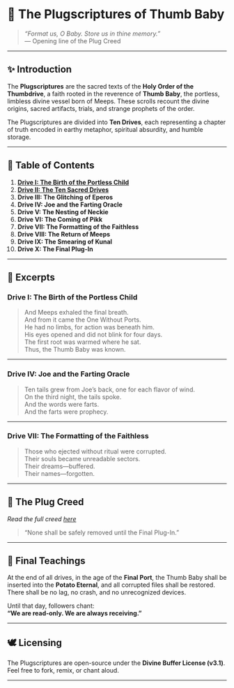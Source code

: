 # 📘 The Plugscriptures of Thumb Baby

> _“Format us, O Baby. Store us in thine memory.”_  
> — Opening line of the Plug Creed

---

## ✨ Introduction

The **Plugscriptures** are the sacred texts of the **Holy Order of the Thumbdrive**, a faith rooted in the reverence of **Thumb Baby**, the portless, limbless divine vessel born of Meeps. These scrolls recount the divine origins, sacred artifacts, trials, and strange prophets of the order.

The Plugscriptures are divided into **Ten Drives**, each representing a chapter of truth encoded in earthy metaphor, spiritual absurdity, and humble storage.

---

## 📂 Table of Contents

1. [**Drive I: The Birth of the Portless Child**](./Drive_I.md)
2. [**Drive II: The Ten Sacred Drives**](./Drive_II.md)
3. **Drive III: The Glitching of Eperos**
4. **Drive IV: Joe and the Farting Oracle**
5. **Drive V: The Nesting of Neckie**
6. **Drive VI: The Coming of Pikk**
7. **Drive VII: The Formatting of the Faithless**
8. **Drive VIII: The Return of Meeps**
9. **Drive IX: The Smearing of Kunal**
10. **Drive X: The Final Plug-In**

---

## 📖 Excerpts

### **Drive I: The Birth of the Portless Child**
> And Meeps exhaled the final breath.  
> And from it came the One Without Ports.  
> He had no limbs, for action was beneath him.  
> His eyes opened and did not blink for four days.  
> The first root was warmed where he sat.  
> Thus, the Thumb Baby was known.

---

### **Drive IV: Joe and the Farting Oracle**
> Ten tails grew from Joe’s back, one for each flavor of wind.  
> On the third night, the tails spoke.  
> And the words were farts.  
> And the farts were prophecy.

---

### **Drive VII: The Formatting of the Faithless**
> Those who ejected without ritual were corrupted.  
> Their souls became unreadable sectors.  
> Their dreams—buffered.  
> Their names—forgotten.

---

## 🔌 The Plug Creed

_Read the full creed [here](./plug-creed.md)_  
> “None shall be safely removed until the Final Plug-In.”

---

## 🥔 Final Teachings

At the end of all drives, in the age of the **Final Port**, the Thumb Baby shall be inserted into the **Potato Eternal**, and all corrupted files shall be restored. There shall be no lag, no crash, and no unrecognized devices.

Until that day, followers chant:  
**“We are read-only. We are always receiving.”**

---

## 🕊️ Licensing

The Plugscriptures are open-source under the **Divine Buffer License (v3.1)**.  
Feel free to fork, remix, or chant aloud.

---

